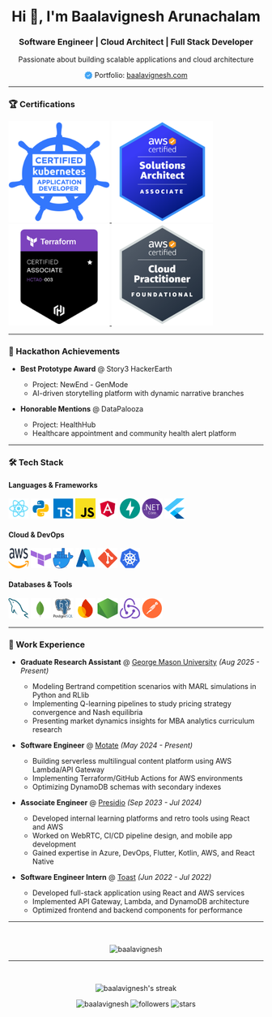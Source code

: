 # <div align="center">Hi 👋, I'm Baalavignesh Arunachalam</div>

<div align="center">
  <h3>Software Engineer | Cloud Architect | Full Stack Developer</h3>
  <p>Passionate about building scalable applications and cloud architecture</p>
  <p align="center">
    <img src="images/verified.png" alt="Verified" width="16" height="16" style="vertical-align: bottom;"/> Portfolio: <a href="https://www.baalavignesh.com">baalavignesh.com</a> 
  </p>
</div>

---

### 🏆 Certifications
<p align="left">
  <a href="https://www.credly.com/badges/5396b331-4edb-4df4-8707-622d17e417d9/public_url">
    <img src="images/ckad.png" alt="CKAD - Certified Kubernetes Application Developer" height="200px" width="200px"/>
  </a>
  <a href="https://www.credly.com/badges/60a34dc7-0735-41fb-b92c-930fc9922bae/public_url">
    <img src="images/solutions-architect.png" alt="AWS Solutions Architect" height="200px" width="200px"/>
  </a>
  <a href="https://www.credly.com/badges/ff42c6c7-1d83-4609-b678-c695ed78667a/public_url">
    <img src="images/terraform.png" alt="Terraform Associate" height="200px" width="200px"/>
  </a>
  
  <a href="https://www.credly.com/badges/1e437970-3a19-47c8-955e-ccd11a9974cd/public_url">
    <img src="images/practitioner.png" alt="AWS Cloud Practitioner" height="200px" width="200px"/>
  </a>
</p>

---

### 🏅 Hackathon Achievements

- **Best Prototype Award** @ Story3 HackerEarth
  - Project: NewEnd - GenMode
  - AI-driven storytelling platform with dynamic narrative branches

- **Honorable Mentions** @ DataPalooza
  - Project: HealthHub
  - Healthcare appointment and community health alert platform

---

### 🛠 Tech Stack

#### Languages & Frameworks
<p align="left">
  <img src="images/react.png" alt="React" width="40" height="40"/>
  <img src="images/python.svg" alt="Python" width="40" height="40"/>
  <img src="images/ts.png" alt="TypeScript" width="40" height="40"/>
  <img src="images/js.png" alt="JavaScript" width="40" height="40"/>
  <img src="images/angular.png" alt="Angular" width="40" height="40"/>
  <img src="images/fastapi.svg" alt="FastAPI" width="40" height="40"/>
  <img src="images/net.svg" alt=".NET" width="40" height="40"/>
  <img src="images/flutter.svg" alt="Flutter" width="40" height="40"/>
</p>

#### Cloud & DevOps
<p align="left">
  <img src="images/aws.svg" alt="AWS" width="40" height="40"/>
  <img src="images/terraform.svg" alt="Terraform" width="40" height="40"/>
  <img src="images/docker.png" alt="Docker" width="40" height="40"/>
  <img src="images/azure.svg" alt="Azure" width="40" height="40"/>
  <img src="images/git.png" alt="Git" width="40" height="40"/>
  <img src="images/kubernetes.svg" alt="Kubernetes" width="40" height="40"/>
</p>

#### Databases & Tools
<p align="left">
  <img src="images/mysql.svg" alt="MySQL" width="40" height="40"/>
  <img src="images/mongo.svg" alt="MongoDB" width="40" height="40"/>
  <img src="images/postgresql.png" alt="PostgreSQL" width="40" height="40"/>
  <img src="images/firebase.svg" alt="Firebase" width="40" height="40"/>
  <img src="images/node.svg" alt="Node.js" width="40" height="40"/>
  <img src="images/redux.svg" alt="Redux" width="40" height="40"/>
  <img src="images/postman.png" alt="Postman" width="40" height="40"/>
</p>

---

### 💼 Work Experience

- **Graduate Research Assistant** @ [George Mason University](https://www.gmu.edu/) _(Aug 2025 - Present)_
  - Modeling Bertrand competition scenarios with MARL simulations in Python and RLlib
  - Implementing Q-learning pipelines to study pricing strategy convergence and Nash equilibria
  - Presenting market dynamics insights for MBA analytics curriculum research

- **Software Engineer** @ [Motate](https://motate.io/) _(May 2024 - Present)_
  - Building serverless multilingual content platform using AWS Lambda/API Gateway
  - Implementing Terraform/GitHub Actions for AWS environments
  - Optimizing DynamoDB schemas with secondary indexes

- **Associate Engineer** @ [Presidio](https://www.presidio.com/) _(Sep 2023 - Jul 2024)_
  - Developed internal learning platforms and retro tools using React and AWS
  - Worked on WebRTC, CI/CD pipeline design, and mobile app development
  - Gained expertise in Azure, DevOps, Flutter, Kotlin, AWS, and React Native

- **Software Engineer Intern** @ [Toast](https://pos.toasttab.com/) _(Jun 2022 - Jul 2022)_
  - Developed full-stack application using React and AWS services
  - Implemented API Gateway, Lambda, and DynamoDB architecture
  - Optimized frontend and backend components for performance

---
<br>
<p align="center">
  <img src="https://github-readme-stats.vercel.app/api/top-langs?username=baalavignesh&show_icons=true&locale=en&layout=compact&theme=dark" alt="baalavignesh" />
</p>

---
<br>

<p align="center">
  <img src="https://github-readme-streak-stats.herokuapp.com/?user=baalavignesh&theme=dark" alt="baalavignesh's streak" />
</p>

<p align="center">
  <img src="https://komarev.com/ghpvc/?username=Baalavignesh&label=Profile%20views&color=0e75b6&style=flat" alt="baalavignesh" />
  <img src="https://img.shields.io/github/followers/Baalavignesh?label=Followers&style=social" alt="followers" />
  <img src="https://img.shields.io/github/stars/Baalavignesh?label=Stars&style=social" alt="stars" />
</p>

